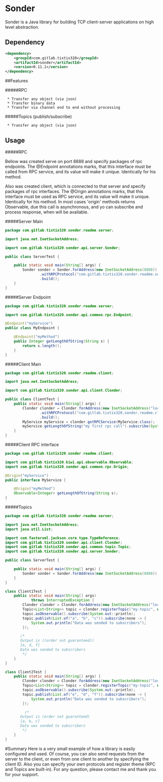 # Sonder

Sonder is a Java library for building TCP client-server applications on high level abstraction.

## Dependency

```xml
<dependency>
	<groupId>com.gitlab.tixtix320</groupId>
	<artifactId>sonder</artifactId>
	<version>0.11.1</version>
</dependency>
```

##Features

#####RPC
```
 * Transfer any object (via json)
 * Transfer binary data
 * Transfer via channel end to end without processing
```

#####Topics (publish/subscribe)
```
 * Transfer any object (via json)
```

## Usage

#####RPC


 Bellow was created serve on port 8888 and specify packages of rpc endpoints.
 The @Endpoint annotations marks, that this interface must be called from RPC service, and its value will make it unique.
 Identically for his method.
 
  Also was created client, which is connected to that server and specify packages of rpc interfaces.
  The @Origin annotations marks, that this interface must be used as RPC service, and its value will make it unique.
  Identically for his method.
  In most cases 'origin' methods returns Observable, due this call is asynchronous, and yo can subscribe and process response, when will be available.
  
 #####Server Main
```java
package com.gitlab.tixtix320.sonder.readme.server;

import java.net.InetSocketAddress;

import com.gitlab.tixtix320.sonder.api.server.Sonder;

public class ServerTest {

	public static void main(String[] args) {
		Sonder sonder = Sonder.forAddress(new InetSocketAddress(8888))
				.withRPCProtocol("com.gitlab.tixtix320.sonder.readme.server")
				.build();
	}
}
```

 #####Server Endpoint
```java
package com.gitlab.tixtix320.sonder.readme.server;

import com.gitlab.tixtix320.sonder.api.common.rpc.Endpoint;

@Endpoint("myService")
public class MyEndpoint {

	@Endpoint("myMethod")
	public Integer getLengthOfString(String s) {
		return s.length();
	}
}


```

 #####Client Main
```java
package com.gitlab.tixtix320.sonder.readme.client;

import java.net.InetSocketAddress;

import com.gitlab.tixtix320.sonder.api.client.Clonder;

public class ClientTest {
	public static void main(String[] args) {
		Clonder clonder = Clonder.forAddress(new InetSocketAddress("localhost", 8888))
				.withRPCProtocol("com.gitlab.tixtix320.sonder.readme.client")
				.build();
		MyService myService = clonder.getRPCService(MyService.class);
		myService.getLengthOfString("my first rpc call").subscribe(System.out::println);
	}
}

```

 #####Client RPC interface
```java
package com.gitlab.tixtix320.sonder.readme.client;

import com.gitlab.tixtix320.kiwi.api.observable.Observable;
import com.gitlab.tixtix320.sonder.api.common.rpc.Origin;

@Origin("myService")
public interface MyService {

	@Origin("myMethod")
	Observable<Integer> getLengthOfString(String s);
}
```

#####Topics


```java
package com.gitlab.tixtix320.sonder.readme.server;

import java.net.InetSocketAddress;
import java.util.List;

import com.fasterxml.jackson.core.type.TypeReference;
import com.gitlab.tixtix320.sonder.api.client.Clonder;
import com.gitlab.tixtix320.sonder.api.common.topic.Topic;
import com.gitlab.tixtix320.sonder.api.server.Sonder;

public class ServerTest {

	public static void main(String[] args) {
		Sonder sonder = Sonder.forAddress(new InetSocketAddress(8888)).withTopicProtocol().build();
	}
}

class Client1Test {
	public static void main(String[] args)
			throws InterruptedException {
		Clonder clonder = Clonder.forAddress(new InetSocketAddress("localhost", 8888)).withTopicProtocol().build();
		Topic<List<String>> topic = clonder.registerTopic("my-topic", new TypeReference<>() {});
		topic.asObservable().subscribe(System.out::println);
		topic.publish(List.of("a", "b", "c")).subscribe(none -> {
			System.out.println("Data was sended to subscribers");
		});

       /*
       Output is ((order not guaranteed))
       [e, d, f]
       Data was sended to subscribers
        */
	}
}

class Client2Test {
	public static void main(String[] args) {
		Clonder clonder = Clonder.forAddress(new InetSocketAddress("localhost", 8888)).withTopicProtocol().build();
		Topic<List<String>> topic = clonder.registerTopic("my-topic", new TypeReference<>() {});
		topic.asObservable().subscribe(System.out::println);
		topic.publish(List.of("e", "d", "f")).subscribe(none -> {
			System.out.println("Data was sended to subscribers");
		});

		 /*
       Output is (order not guaranteed)
       [a, b, c]
       Data was sended to subscribers
        */
	}
}
```

#Summary
Here is a very small example of how a library is easily configured and used.
Of course, you can also send requests from the server to the client,
or even from one client to another by specifying the client ID.
Also you can specify your own protocols and register theme (RPC and Topics are built-in).
For any question, please contact me and thank you for your support.
